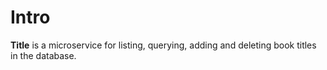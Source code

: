 # Intro

**Title** is a microservice for listing, querying, adding and deleting book titles in the database.
